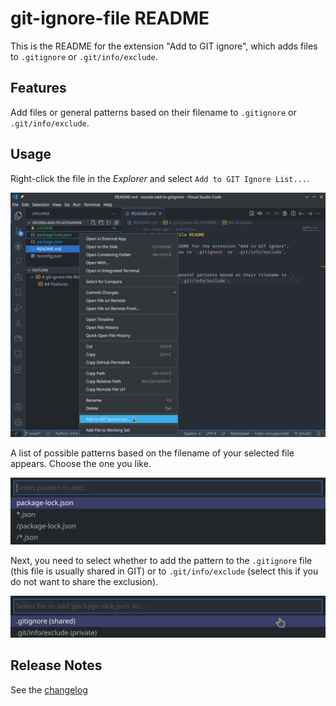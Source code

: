# git-ignore-file README

This is the README for the extension "Add to GIT ignore", which adds files to `.gitignore` or `.git/info/exclude`.

## Features

Add files or general patterns based on their filename to `.gitignore` or `.git/info/exclude`.

## Usage

Right-click the file in the *Explorer* and select `Add to GIT Ignore List...`.

![Explorer menu](https://github.com/macdems/vscode-add-to-gitignore/raw/HEAD/images/screenshot1.png)

A list of possible patterns based on the filename of your selected file appears. Choose the one you like.

![Pattern select](https://github.com/macdems/vscode-add-to-gitignore/raw/HEAD/images/screenshot2.png)

Next, you need to select whether to add the pattern to the `.gitignore` file (this file is usually shared in GIT) or to `.git/info/exclude` (select this if you do not want to share the exclusion).

![Target select](https://github.com/macdems/vscode-add-to-gitignore/raw/HEAD/images/screenshot3.png)

## Release Notes

See the [changelog](https://github.com/macdems/vscode-add-to-gitignore/blob/HEAD/CHANGELOG.md)
